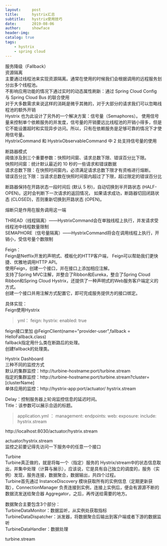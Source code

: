 ```yaml
---
layout:     post
title:      hystrix汇总
subtitle:   hystrix使用技巧
date:       2019-08-06
author:     showface
header-img: 
catalog: true
tags:
    - hystrix
    - spring cloud
---
```


>


服务降级（Fallback）  
资源隔离  
主要通过线程池来实现资源隔离。通常在使用的时候我们会根据调用的远程服务划分出多个线程池。  
不影响应用功能的情况下通过实时的动态属性刷新：通过 Spring Cloud Config 与 Spring Cloud Bus 的联合使用  
对于大多数需求来说这样的消耗是微乎其微的，对于大部分的请求我们可以忽略线程池的额外开销  
Hystrix 也为此设计了另外的一个解决方案：信号量（Semaphores）。
使用信号量来控制单个依赖服务的并发度，信号量的开销要远比线程池的开销小得多，但是它不能设置超时和实现异步访问。所以，只有在依赖服务是足够可靠的情况下才使用信号量。  
HystrixCommand 和 HystrixObservableCommand 中 2 处支持信号量的使用  
  
断路器模式  
阈值涉及到三个重要参数：快照时间窗、请求总数下限、错误百分比下限。  
快照时间窗：统计默认最近的 10 秒的一些请求和错误数据  
请求总数下限：在快照时间窗内，必须满足请求总数下限才有资格进行熔断。  
错误百分比下限：当请求总数在快照时间窗内超过了下限，超过限定的错误百分比  

断路器保持在开路状态一段时间后 (默认 5 秒)，自动切换到半开路状态 (HALF-OPEN)。这时会判断下一次请求的返回情况，
如果请求成功，断路器切回闭路状态 (CLOSED)，否则重新切换到开路状态 (OPEN)。  

熔断只是作用在服务调用这一端  

THREAD（线程隔离）——HystrixCommand会在单独线程上执行，并发请求受线程池中线程数量限制  
SEMAPHORE（信号量隔离）——HystrixCommand将会在调用线程上执行，开销小，受信号量个数限制  

Feign：  
Feign是Netflix开发的声明式、模板化的HTTP客户端， Feign可以帮助我们更快捷、优雅地调用HTTP API。  
使用Feign，创建一个接口，并在接口上添加相应注解。  
支持了Spring MVC注解，并整合了Ribbon和Eureka，整合了Spring Cloud Ribbon和Spring Cloud Hystrix，还提供了一种声明式的Web服务客户端定义的方式。  
创建一个接口并用注解方式配置它，即可完成服务提供方的接口绑定。  


具体实现：  
Feign使用Hystrix  

>yml：
feign:
  hystrix:
    enabled: true


feign接口里加
@FeignClient(name="provider-user",fallback = HelloFallback.class)   		
fallback指定用什么类在断路后的处理。  
创建fallback的处理类。  

Hystrix Dashboard  
三种不同的监控方式  
默认的集群监控：http://turbine-hostname:port/turbine.stream   
指定的集群监控：http://turbine-hostname:port/turbine.stream?cluster=[clusterName]   
单体应用的监控：http://hystrix-app:port/actuator/ hystrix.stream  

Delay：控制服务器上轮询监控信息的延迟时间。  
Title：该参数可以展示合适的标题。  

>application.yml ：
management:
  endpoints:
    web:
      exposure:
        include: hystrix.stream


http://localhost:8030/actuator/hystrix.stream  

actuator/hystrix.stream  
监控之前要记得先访问一下服务中的任意一个接口  
  
Turbine  
Turbine真正做的，就是将每一个（指定）服务的 Hystrix/stream中的状态信息取出，并集中处理（计算与展示），应该说，它是具有自己独立的调度的，服务（实例）发现，服务连接，数据聚合，数据输出，共四个过程。  
Turbine首先通过 InstanceDiscovery 模块获取所有的实例信息（定期更新获取），ConnectionManager 负责连接到实例，连接上实例后，便会有源源不断的数据流发送给聚合器 Aggregator，之后，再传送给需要的地方。  

数据聚合主要包含3个部分：  
TurbineDataMonitor：数据监听，从实例处获取指标  
TurbineDataDispatcher：派发器，将数据聚合后输出到客户端或者下游的数据监听  
TurbineDataHandler：数据处理  

turbine.stream  

